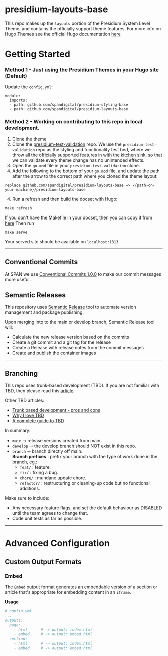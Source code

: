 # presidium-layouts-base

This repo makes up the `layouts` portion of the Presidium System Level Theme, and contains the officially support theme features.
For more info on Hugo Themes see the official Hugo documentation [here](https://gohugo.io/hugo-modules/theme-components/)

# Getting Started

### Method 1 - Just using the Presidium Themes in your Hugo site (Default)

Update the `config.yml`:

```
module:
  imports:
  - path: github.com/spandigital/presidium-styling-base
  - path: github.com/spandigital/presidium-layouts-base
```

### Method 2 - Working on contributing to this repo in local development.

1. Clone the theme
1. Clone the [presidium-test-validation](https://github.com/SPANDigital/presidium-test-validation) repo. We use the `presidium-test-validation` repo as the styling and functionality test bed, where we throw all the officially supported features in with the kitchen sink, so that we can validate every theme change has no unintended effects.
1. Open the `go.mod` file in your `presidium-test-validation` clone.
1. Add the following to the bottom of your `go.mod` file, and update the path after the arrow to the correct path where you cloned the theme layout:

```
replace github.com/spandigital/presidium-layouts-base => /{path-on-your-machine}/presidium-layouts-base
```

4. Run a refresh and then build the docset with Hugo:

```
make refresh
```

If you don't have the Makefile in your docset, then you can copy it from [here](https://github.com/SPANDigital/presidium/blob/develop/templates/default/Makefile)
Then run

```
make serve
```

Your served site should be available on `localhost:1313`.

---

## Conventional Commits

At SPAN we use [Conventional Commits 1.0.0](https://www.conventionalcommits.org/en/v1.0.0/) to make our commit messages more useful.

## Semantic Releases

This repository uses [Semantic Release](https://semantic-release.gitbook.io/semantic-release/) tool to automate version management and package publishing.

Upon merging into to the main or develop branch, Semantic Release tool will:

- Calculate the new release version based on the commits
- Create a git commit and a git tag for the release
- Create a Release with release notes from the commit messages
- Create and publish the container images

---

## Branching

This repo uses trunk-based development (TBD).
If you are not familiar with TBD, then please read this [article](https://www.optimizely.com/optimization-glossary/trunk-based-development/).

Other TBD articles:

- [Trunk based development - pros and cons](https://medium.com/@sabri.mutlucag/trunk-based-development-pros-cons-and-why-you-should-consider-adopting-it-81cd7c24626c)
- [Why I love TBD](https://medium.com/@mattia.battiston/why-i-love-trunk-based-development-641fcf0b94a0)
- [A complete guide to TBD](https://medium.com/@SplitSoftware/a-complete-guide-to-trunk-based-development-2b335f57d286)

In summary:

- `main` ⇾ release versions created from main.
- `develop` ⇾ the develop branch should NOT exist in this repo.
- `branch` ⇾ branch directly off main.  
  **Branch prefixes** : prefix your branch with the type of work done in the branch, eg.:
  - `feat/` : feature.
  - `fix/` : fixing a bug.
  - `chore/` : mundane update chore.
  - `refactor/` : restructuring or cleaning-up code but no functional additions.

Make sure to include:

- Any necessary feature flags, and set the default behaviour as DISABLED until the team agrees to change that.
- Code unit tests as far as possible.

---

# Advanced Configuration

## Custom Output Formats

### Embed

The `Embed` output format generates an embeddable version of a section or article that's appropriate for embedding content in an `iframe`.

**Usage**

```yaml
# config.yml
...
outputs:
  page:
    - html      # -> output: index.html
    - embed     # -> output: embed.html
  section:
    - html      # -> output: index.html
    - embed     # -> output: embed.html
```
